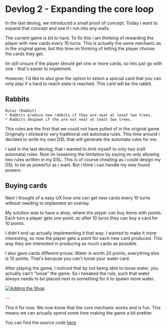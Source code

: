 # Devlog 2 - Expanding the core loop

In the last devlog, we introduced a small proof of concept.
Today i want to expand that concept and see if i run into any walls.

The current game is bit to hard.
To fix this i am thinking of rewarding the player with new cards every 10 turns.
This is actually the same mechanic as in the original game, but this time im thinking of letting the player choose the cards they get.

Im still unsure if the player should get one or more cards, so lets just go with one -  that's easier to implement.

However, I'd like to also give the option to select a special card that you can only play if a hard to reach state is reached. This card will be the rabbit.

## Rabbits

```
Rules (Rabbit)
* Rabbits produce new rabbits if they are near at least two trees.
* Rabbits despawn if the are not near at least two trees.
```

This rules are the first that we could not have pulled of in the original game. Originally i sticked to very traditional cell automata rules. This time around i decided to write my own DSL that will generate the automata rules for me.

I said in the last devlog, that i wanted to limit myself to only two (cell automata) rules. Now im loosening the limitation by saying im only allowing two rules written in my DSL. This is of course cheating as i could design my DSL to be as powerful as i want. But i think i can handle my new found powers.

## Buying cards

Next i thought of a easy UX how one can get new cards every 10 turns without needing to implement an overlay.

My solution was to have a shop, where the player can buy items with points. Each turn a player gets one point, so after 10 turns they can buy a card for 10 points.

I didn't end up actually implementing it that way. I wanted to make it more interesting, so now the player gets a point for each new card produced. This way they are interested in producing as much cards as possible.

I also gave cards different prices: Water is worth 20 points, everything else is 10 points. That's because you can't loose your water card.

After playing the game, I noticed that by not being able to loose water, you actually can't "loose" the game. So i tweaked the rule, such that water always needs to be placed next to something for it to spawn more water.

[![Adding the Shop](https://orasund.github.io/littleWorldPuzzler/devlog/2/game.png)](https://orasund.github.io/littleWorldPuzzler/devlog/2/)

--

This it for now. We now know that the core mechanic works and is fun. This means we can actually spend some time making the game a bit prettier.

You can find the source code [here](https://github.com/Orasund/littleWorldPuzzler/tree/3b40756e4d8ed57f8e59c59c47d33903155efff4/V2)